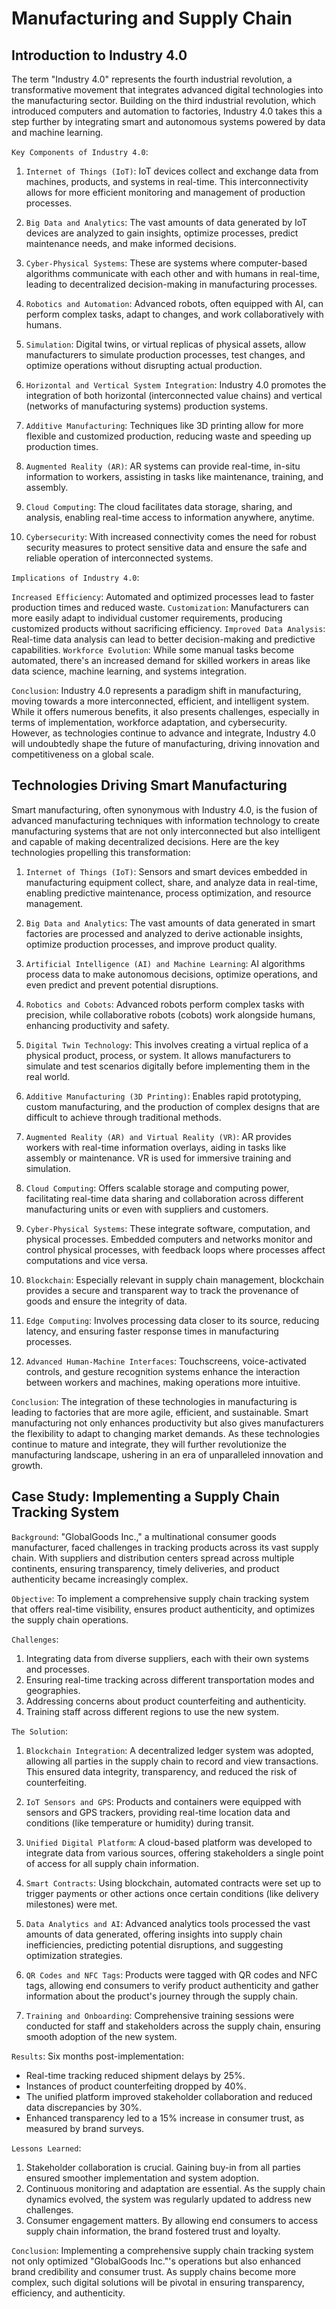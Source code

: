 # Manufacturing and Supply Chain

## Introduction to Industry 4.0

The term "Industry 4.0" represents the fourth industrial revolution, a transformative movement that integrates advanced digital technologies into the manufacturing sector. Building on the third industrial revolution, which introduced computers and automation to factories, Industry 4.0 takes this a step further by integrating smart and autonomous systems powered by data and machine learning.

`Key Components of Industry 4.0`:

1. `Internet of Things (IoT)`:
   IoT devices collect and exchange data from machines, products, and systems in real-time. This interconnectivity allows for more efficient monitoring and management of production processes.

2. `Big Data and Analytics`:
   The vast amounts of data generated by IoT devices are analyzed to gain insights, optimize processes, predict maintenance needs, and make informed decisions.

3. `Cyber-Physical Systems`:
   These are systems where computer-based algorithms communicate with each other and with humans in real-time, leading to decentralized decision-making in manufacturing processes.

4. `Robotics and Automation`:
   Advanced robots, often equipped with AI, can perform complex tasks, adapt to changes, and work collaboratively with humans.

5. `Simulation`:
   Digital twins, or virtual replicas of physical assets, allow manufacturers to simulate production processes, test changes, and optimize operations without disrupting actual production.

6. `Horizontal and Vertical System Integration`:
   Industry 4.0 promotes the integration of both horizontal (interconnected value chains) and vertical (networks of manufacturing systems) production systems.

7. `Additive Manufacturing`:
   Techniques like 3D printing allow for more flexible and customized production, reducing waste and speeding up production times.

8. `Augmented Reality (AR)`:
   AR systems can provide real-time, in-situ information to workers, assisting in tasks like maintenance, training, and assembly.

9. `Cloud Computing`:
   The cloud facilitates data storage, sharing, and analysis, enabling real-time access to information anywhere, anytime.

10. `Cybersecurity`:
    With increased connectivity comes the need for robust security measures to protect sensitive data and ensure the safe and reliable operation of interconnected systems.

`Implications of Industry 4.0`:

`Increased Efficiency`: Automated and optimized processes lead to faster production times and reduced waste.
`Customization`: Manufacturers can more easily adapt to individual customer requirements, producing customized products without sacrificing efficiency.
`Improved Data Analysis`: Real-time data analysis can lead to better decision-making and predictive capabilities.
`Workforce Evolution`: While some manual tasks become automated, there's an increased demand for skilled workers in areas like data science, machine learning, and systems integration.

`Conclusion`:
Industry 4.0 represents a paradigm shift in manufacturing, moving towards a more interconnected, efficient, and intelligent system. While it offers numerous benefits, it also presents challenges, especially in terms of implementation, workforce adaptation, and cybersecurity. However, as technologies continue to advance and integrate, Industry 4.0 will undoubtedly shape the future of manufacturing, driving innovation and competitiveness on a global scale.

## Technologies Driving Smart Manufacturing

Smart manufacturing, often synonymous with Industry 4.0, is the fusion of advanced manufacturing techniques with information technology to create manufacturing systems that are not only interconnected but also intelligent and capable of making decentralized decisions. Here are the key technologies propelling this transformation:

1. `Internet of Things (IoT)`:
   Sensors and smart devices embedded in manufacturing equipment collect, share, and analyze data in real-time, enabling predictive maintenance, process optimization, and resource management.

2. `Big Data and Analytics`:
   The vast amounts of data generated in smart factories are processed and analyzed to derive actionable insights, optimize production processes, and improve product quality.

3. `Artificial Intelligence (AI) and Machine Learning`:
   AI algorithms process data to make autonomous decisions, optimize operations, and even predict and prevent potential disruptions.

4. `Robotics and Cobots`:
   Advanced robots perform complex tasks with precision, while collaborative robots (cobots) work alongside humans, enhancing productivity and safety.

5. `Digital Twin Technology`:
   This involves creating a virtual replica of a physical product, process, or system. It allows manufacturers to simulate and test scenarios digitally before implementing them in the real world.

6. `Additive Manufacturing (3D Printing)`:
   Enables rapid prototyping, custom manufacturing, and the production of complex designs that are difficult to achieve through traditional methods.

7. `Augmented Reality (AR) and Virtual Reality (VR)`:
   AR provides workers with real-time information overlays, aiding in tasks like assembly or maintenance. VR is used for immersive training and simulation.

8. `Cloud Computing`:
   Offers scalable storage and computing power, facilitating real-time data sharing and collaboration across different manufacturing units or even with suppliers and customers.

9. `Cyber-Physical Systems`:
   These integrate software, computation, and physical processes. Embedded computers and networks monitor and control physical processes, with feedback loops where processes affect computations and vice versa.

10. `Blockchain`:
    Especially relevant in supply chain management, blockchain provides a secure and transparent way to track the provenance of goods and ensure the integrity of data.

11. `Edge Computing`:
    Involves processing data closer to its source, reducing latency, and ensuring faster response times in manufacturing processes.

12. `Advanced Human-Machine Interfaces`:
    Touchscreens, voice-activated controls, and gesture recognition systems enhance the interaction between workers and machines, making operations more intuitive.

`Conclusion`:
The integration of these technologies in manufacturing is leading to factories that are more agile, efficient, and sustainable. Smart manufacturing not only enhances productivity but also gives manufacturers the flexibility to adapt to changing market demands. As these technologies continue to mature and integrate, they will further revolutionize the manufacturing landscape, ushering in an era of unparalleled innovation and growth.

## Case Study: Implementing a Supply Chain Tracking System

`Background`:
"GlobalGoods Inc.," a multinational consumer goods manufacturer, faced challenges in tracking products across its vast supply chain. With suppliers and distribution centers spread across multiple continents, ensuring transparency, timely deliveries, and product authenticity became increasingly complex.

`Objective`:
To implement a comprehensive supply chain tracking system that offers real-time visibility, ensures product authenticity, and optimizes the supply chain operations.

`Challenges`:

1. Integrating data from diverse suppliers, each with their own systems and processes.
2. Ensuring real-time tracking across different transportation modes and geographies.
3. Addressing concerns about product counterfeiting and authenticity.
4. Training staff across different regions to use the new system.

`The Solution`:

1. `Blockchain Integration`:
   A decentralized ledger system was adopted, allowing all parties in the supply chain to record and view transactions. This ensured data integrity, transparency, and reduced the risk of counterfeiting.

2. `IoT Sensors and GPS`:
   Products and containers were equipped with sensors and GPS trackers, providing real-time location data and conditions (like temperature or humidity) during transit.

3. `Unified Digital Platform`:
   A cloud-based platform was developed to integrate data from various sources, offering stakeholders a single point of access for all supply chain information.

4. `Smart Contracts`:
   Using blockchain, automated contracts were set up to trigger payments or other actions once certain conditions (like delivery milestones) were met.

5. `Data Analytics and AI`:
   Advanced analytics tools processed the vast amounts of data generated, offering insights into supply chain inefficiencies, predicting potential disruptions, and suggesting optimization strategies.

6. `QR Codes and NFC Tags`:
   Products were tagged with QR codes and NFC tags, allowing end consumers to verify product authenticity and gather information about the product's journey through the supply chain.

7. `Training and Onboarding`:
   Comprehensive training sessions were conducted for staff and stakeholders across the supply chain, ensuring smooth adoption of the new system.

`Results`:
Six months post-implementation:

- Real-time tracking reduced shipment delays by 25%.
- Instances of product counterfeiting dropped by 40%.
- The unified platform improved stakeholder collaboration and reduced data discrepancies by 30%.
- Enhanced transparency led to a 15% increase in consumer trust, as measured by brand surveys.

`Lessons Learned`:

1. Stakeholder collaboration is crucial. Gaining buy-in from all parties ensured smoother implementation and system adoption.
2. Continuous monitoring and adaptation are essential. As the supply chain dynamics evolved, the system was regularly updated to address new challenges.
3. Consumer engagement matters. By allowing end consumers to access supply chain information, the brand fostered trust and loyalty.

`Conclusion`:
Implementing a comprehensive supply chain tracking system not only optimized "GlobalGoods Inc."'s operations but also enhanced brand credibility and consumer trust. As supply chains become more complex, such digital solutions will be pivotal in ensuring transparency, efficiency, and authenticity.
